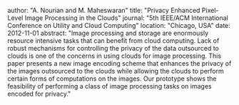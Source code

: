 author: "A. Nourian and M. Maheswaran"
title: "Privacy Enhanced Pixel-Level Image Processing in the Clouds"
journal: "5th IEEE/ACM International Conference on Utility and Cloud Computing"
location: "Chicago, USA"
date: 2012-11-01
abstract: "Image processing and storage are enormously resource intensive tasks that can benefit from cloud computing. Lack of robust mechanisms for controlling the privacy of the data outsourced to clouds is one of the concerns in using clouds for image processing. This paper presents a new image encoding scheme that enhances the privacy of the images outsourced to the clouds while allowing the clouds to perform certain forms of computations on the images. Our prototype shows the feasibility of performing a class of image processing tasks on images encoded for privacy."
